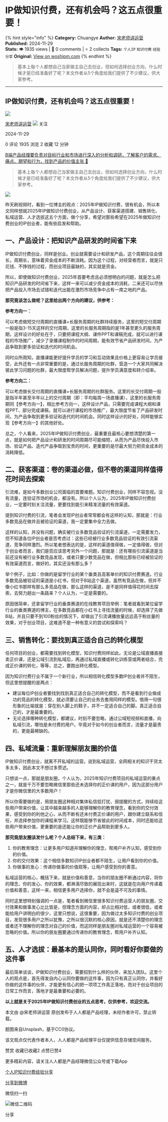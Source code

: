 # IP做知识付费，还有机会吗？这五点很重要！
{% hint style="info" %}
**Category:** Chuangye
**Author:** [宋老师讲运营](https://www.woshipm.com/u/345830)
**Published:** 2024-11-29  
**Stats:** 👁️ 1935 views | 💬 0 comments | ⭐ 2 collects
**Tags:** `个人IP` `知识付费` `经验分享`
**Original:** [View on woshipm.com](https://www.woshipm.com/chuangye/6147073.html)
{% endhint %}
> 基本上每个人都想自己当家做主自己去创业，但如何选择创业方向，什么时候才是已经准备好了呢？本文作者从5个角度给我们提供了不少建议，供大家参考。

---

## IP做知识付费，还有机会吗？这五点很重要！

[![](https://static.qidianla.com/woshipm_def_head_1.jpg?imageView2/1/w/72/h/72/q/100)](https://www.woshipm.com/u/345830)

[宋老师讲运营](https://www.woshipm.com/u/345830) ![](https://static.woshipm.com/tag/1101_1@2x.png) 关注

2024-11-29

0 评论 1935 浏览 2 收藏 12 分钟

[B端产品经理要负责对目标行业和市场进行深入的分析和调研，了解客户的需求、痛点、期望和行为，找到产品的价值主张 🔗](https://ke.qidianla.com/courses/bcpm)

> 基本上每个人都想自己当家做主自己去创业，但如何选择创业方向，什么时候才是已经准备好了呢？本文作者从5个角度给我们提供了不少建议，供大家参考。

![](https://image.woshipm.com/2023/07/07/4732f132-1c97-11ee-94c6-00163e0b5ff3.jpg)

昨天刷视频时，看到一位博主的观点：2025年IP做知识付费，很有机会，所以本文同样想就2025年IP做知识付费创业，从产品设计、获客渠道搭建、销售转化、私域运营、人才选拔这五个方面，做个分享，希望对那些希望在2025年做知识付费创业的IP创业者，能有些启发和帮助。

## 一、产品设计：把知识产品研发的时间省下来

IP做知识付费创业，同样是创业。创业就需要设计和研发产品，这个周期往往会很长，周期长，意味着资金成本的不断消耗。因为这个过程，对经营者而言，就是只花钱、不挣钱的过程，而创业项目最缺的，其实就是资金。

所以，即使做知识付费创业，2025年首要考虑且必须想明白的问题，就是怎么把知识产品研发的时间省下来，这样一来可以减少资金成本的消耗，二来还可以尽快把产品投入市场去试错和迭代出能在激烈市场竞争中占有一席之地的产品。

**那究竟该怎么做呢？这里给出两个方向的建议，供参考：**

**参考方向一：**

可以考虑做短交付周期的直播课+长服务周期的社群持续服务，这里的短交付周期一般是指3-15天这样的交付周期，这里的长服务周期指的是1年甚至更久的服务周期，这样设计的好处在于，只要把课程大纲、课件PPT和课稿完成，就可以进行课程的市场推广，减少了录播课程制作的时间周期，能有效节省产品研发时间，为产品争取到更多验证和迭代的时间机会。

同时众所周知，直播课能更好提升学员的学习和互动效果且价格上更容易让学员接受，此外还有一点非常重要的是，通过长服务周期的社群，营造一个大家共同解决彼此学习问题的社群，最大限度帮学员解决问题，提升学员满意度和转介绍率。

**参考方向二：**

可以考虑做长交付周期的直播课+长服务周期的社群服务。这里的长交付周期一般是指半年甚至半年以上的交付周期（即：平均每周一场直播课），这里的长服务周期同【参考方向一】，相比参考方向一，这样设计产品，只需要完成课程大纲和课程PPT、部分完成课稿，就可以进行课程的市场推广，最大限度节省了产品研发时间，为产品争取到更多验证和迭代的时间机会。同时这样设计的好处，同样能够实现【参考方向一】的其他好处。

总之，个人看来，2025年IP做知识付费创业，最重要且最核心要想清楚的第一点，就是如何把产品设计和研发的时间周期尽可能缩短，从而为产品尽快投入市场、验证产品、迭代产品争取到宝贵的时间，更重要的是尽最大努力把资金成本的消耗降低。

## 二、获客渠道：卷的渠道必做，但不卷的渠道同样值得花时间去探索

引流难，是如今多数创业公司面临的首要难题。知识付费创业，同样不容忽视。没有流量，连验证市场的机会，都没有。所以个人认为，2025年IP做知识付费创业，一定要时刻关注流量，更要找到能引来精准流量的有效渠道。

提到知识付费的引流，笔者会发现IP创业者常常都会有这样的认知，那就是：行业多数竞品在做并且被验证的渠道，我一定要集中全力去做。

这样的认知，并没有问题，确实被行业多数竞品验证的引流渠道，一定需要发力，但不知道各位IP创业者是否考虑过：这些已经被行业多数竞品验证的有效引流渠道，竞争同样激烈。所以笔者想表达的是，这样的渠道值得做，一定值得做，但对于创业者而言，我们是否应该思考另外一个问题，那就是：还有哪些引流渠道是当前还没有被行业多数竞品发现，或者只要少数竞品在做，但相比那些已经被验证的有效渠道而言，做好的，其实还没有那么多？

举个例子，比如：你做的是留学行业的某个垂类且高客单价的知识付费赛道。行业多数竞品被验证的渠道是小红书，但对于B站这个渠道，虽然有竞品在做，但并不像小红书那样有那么多竞品在做，那么这样的渠道，是不是同样值得花时间去探索，去努力趟出一条路来？个人认为，一定是需要的。

原因很简单，还拿留学行业的垂类赛道的在线教育项目举例：笔者就看到某位留学行业的垂类赛道的博主，在多数竞品都在小红书上寻找流量的时候，却选择了先做B站，并且只要不到100粉丝的情况下，却做出了引流课播放量远远高于粉丝量的效果，对于创业项目，这难道不是一种有意义的尝试和探索吗？

## 三、销售转化：要找到真正适合自己的转化模型

任何项目的创业，都需要找到转化模型，知识付费同样如此。无论是公域直播直接卖正价课，还是公域引流到私域后，再通过私域直播或转化训练营或两者结合，完成正价课的转化，等等，总之，要跑出转化模型。

因为知识付费行业不属于一个新行业，所以相信转化模型多数IP创业者并不陌生，但这里想提醒的是两点：

*   建议每位IP创业者要找到找到真正适合自己的转化模型，而不是看到行业做成功的竞品的转化模型，就必须要让自己的业务去套用同样的模型。借用一句很形象的比喻就是：穿在别人脚上的鞋子，并不一定适合自己的脚。真正适合自己的，才是最重要的。
*   无论选择哪种转化模型，都建议，时刻不要忽略，通过公域短视频和直播，向私域引流，哪怕是未付费的用户。毕竟对于如今的创业者而言，流量才是最贵的，更是最稀缺的。

## 四、私域流量：重新理解朋友圈的价值

IP做知识付费创业，就离不开私域的运营。说到私域运营，全网相关的知识干货太多太多，因此本文不想过多赘述。

只想谈一点，那就是朋友圈，个人认为，2025年知识付费项目的私域运营的重点之一，就是千万不要忽略微信里那些还未选择你的正价课的用户，因为这部分用户才是你微信里的大多数用户！

所以你需要做的是，用朋友圈这种相对集体私信低打扰、弱提醒的方式，持续给这些用户带来价值，让其中越来越多的人能够理解你的教育理念，看到你的交付效果，感受到你的利他之心，从而不断有还未付费正价课的用户，跟你建立联系和信任，并选择参加你的课程来学习。这样既能够节省彼此的时间成本，同时还能给这些用户带来价值，更重要的是还能让你的正价产品帮助到更多人。

**那究竟朋友圈该发什么呢？个人总结下来，有三类：**

1.  你的教育理念：让更多用户知道并理解你的理念，帮用户补齐认知，感受到你的价值。
2.  你的交付效果：这个相信多数知识IP创业者都不陌生，让用户看到你的价值。
3.  你做事的发心：传递你做事的价值观等，让用户感受到你的善意。

私域运营的核心，概括下来，就是价值和善意，当你的朋友圈不断通过内容，将你的理念、你的发心、你的效果，都淋漓尽致的展现出来时，这就是在向用户传递着价值和善意，这样一来，相信更多用户选择你，就不会是遥不可及的事情。

同时这里想特别强调的一点是，笔者看到微信里很多知识付费运营人的朋友圈，交付效果和做事发心比比皆是，但理念方面的内容，却占比相对低，或者很低，或者能给用户讲明白的很少，这里只想说，这很重要，因为做过太多知识付费的创业项目，发现很多用户之所以犹豫，之所以很沉默的核心原因，就是还不清楚你的理念或者还不理解你的理念对自己的价值，而这同样是朋友圈对私域运营的一个容易被忽略的价值。所以你的朋友圈要通过传递你的教育理念，帮用户补齐认知。

## 五、人才选拔：最基本的是认同你，同时看好你要做的这件事

最后简单谈谈，IP做知识付费创业，需要招到什么样的伙伴，来加入团队。这里个人的观点是，首先得发自内心认同你要做的这件事，因为只有真正认同你，并看好你做的这件事的伙伴，才能更有信心的把一项项工作真正落地，而对于创业项目的日常工作而言，落地才是最重要和必要的。

**以上就是关于2025年IP做知识付费创业的五点思考，仅供参考，欢迎交流。**

本文由 @宋老师讲运营 原创发布于人人都是产品经理，未经作者许可，禁止转载。

题图来自Unsplash，基于CC0协议。

该文观点仅代表作者本人，人人都是产品经理平台仅提供信息存储空间服务。

赞赏 收藏已收藏2 点赞已赞4

更多精彩内容，请关注人人都是产品经理微信公众号或下载App

[个人IP](https://www.woshipm.com/tag/%e4%b8%aa%e4%ba%baip)[知识付费](https://www.woshipm.com/tag/%e7%9f%a5%e8%af%86%e4%bb%98%e8%b4%b9)[经验分享](https://www.woshipm.com/tag/%e7%bb%8f%e9%aa%8c%e5%88%86%e4%ba%ab)

[分享到微博](https://service.weibo.com/share/share.php?appkey=2775287854&title=IP做知识付费，还有机会吗？这五点很重要！&url=https://www.woshipm.com/chuangye/6147073.html&pic=https://image.woshipm.com/2023/07/07/4732f132-1c97-11ee-94c6-00163e0b5ff3.jpg)

微信扫一扫

![微信二维码](https://api.pwmqr.com/qrcode/create/?url=https://www.woshipm.com/chuangye/6147073.html)

分享